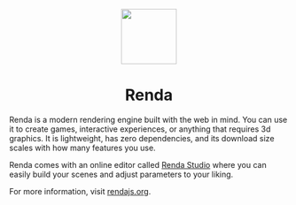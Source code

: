 <p align="center">
	<a href="https://rendajs.org/"><img src="https://rendajs.org/static/renda-circle.svg" width="100" /></a>
</p>

<h1 align="center">Renda</h1>

Renda is a modern rendering engine built with the web in mind. You can use it to
create games, interactive experiences, or anything that requires 3d graphics. It
is lightweight, has zero dependencies, and its download size scales with how
many features you use.

Renda comes with an online editor called [Renda Studio](https://renda.studio)
where you can easily build your scenes and adjust parameters to your liking.

For more information, visit [rendajs.org](https://rendajs.org/).
